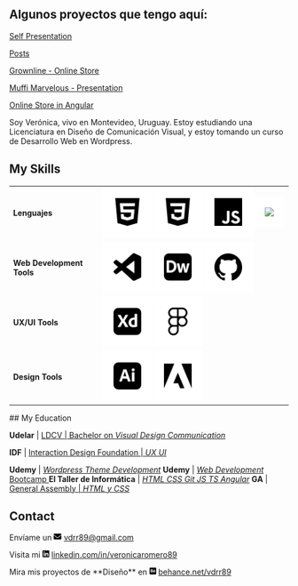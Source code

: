 ## Algunos proyectos que tengo aquí:  

[Self Presentation](https://github.com/vdrr89/me) 

[Posts](https://github.com/vdrr89/posts)  

[Grownline - Online Store](https://github.com/vdrr89/grownline)  

[Muffi Marvelous - Presentation](https://github.com/vdrr89/muffi)  

[Online Store in Angular](https://github.com/vdrr89/proyTallerI)  

Soy Verónica, vivo en Montevideo, Uruguay.
Estoy estudiando una Licenciatura en Diseño de Comunicación Visual,
y estoy tomando un curso de Desarrollo Web en Wordpress.

## My Skills

<table><!-- para el svg: style="background-color:white; padding: 20px; width:50px" -->

<tr>
<td style="font-weight:bold">Lenguajes</td>
<!-- HTML -->
<td><img style="background-color:white; padding: 20px; width:50px" src="/img/html5.svg"></td>
<!-- CSS -->
<td><img style="background-color:white; padding: 20px; width:50px" src="/img/css3.svg"></td>
<!-- JS -->
<td><img style="background-color:white; padding: 20px; width:50px" src="/img/javascript.svg"></td>
<!-- ANGULAR -->
<td><img style="background-color:white; padding: 20px; width:50px" src="/img/angular.svgg"></td>
</tr>

<tr>
<td style="font-weight:bold">Web Development Tools</td>
<!-- VSC -->
<td><img style="background-color:white; padding: 20px; width:50px" src="/img/visualstudiocode.svg"></td>
<!-- DW -->
<td><img style="background-color:white; padding: 20px; width:50px" src="/img/adobedreamweaver.svg"></td>
<!-- GIT -->
<td><img style="background-color:white; padding: 20px; width:50px" src="/img/github.svg"></td>
</tr>

<tr>
<td style="font-weight:bold">UX/UI Tools</td>
<!-- XD -->
<td><img style="background-color:white; padding: 20px; width:50px" src="/img/adobexd.svg"></td>
<!-- FIGMA -->
<td><img style="background-color:white; padding: 20px; width:50px" src="/img/figma.svg"></td>
</tr>

<tr>
<td style="font-weight:bold">Design Tools</td>
<!-- ILLUSTRATOR -->
<td><img style="background-color:white; padding: 20px; width:50px" src="/img/adobeillustrator.svg"></td>
<!-- PHOTOSHOP -->
<!-- ADOBE -->
<td><img style="background-color:white; padding: 20px; width:50px" src="/img/adobe.svg"></td>
</tr>

</table>
## My Education

**Udelar** | [LDCV | Bachelor on *Visual Design Communication*](http://www.fadu.edu.uy/ldcv/)

**IDF** | [Interaction Design Foundation | *UX UI*](https://www.interaction-design.org/courses?ad-set=ux-foundation&gclid=Cj0KCQjwuLShBhC_ARIsAFod4fL1UOLgXklWWIQkeKDqgktqJQDwA_qccHIoxk51K3pNcp0ySAhMZqAaAq9SEALw_wcB)

**Udemy** | [*Wordpress Theme Development*](https://www.udemy.com/course/)
**Udemy** | [*Web Development* Bootcamp ](https://www.udemy.com/course/the-complete-web-development-bootcamp)
**El Taller de Informática** | [*HTML CSS Git JS TS Angular*](https://www.tallerdeinformatica.edu.uy/CursosOnline)
**GA** | [General Assembly | *HTML y CSS* ](https://dash.generalassemb.ly/)

## Contact

<div>

<p>Envíame un <svg xmlns="http://www.w3.org/2000/svg" height="1em" viewBox="0 0 512 512"><!--! Font Awesome Free 6.4.2 by @fontawesome - https://fontawesome.com License - https://fontawesome.com/license (Commercial License) Copyright 2023 Fonticons, Inc. --><path d="M48 64C21.5 64 0 85.5 0 112c0 15.1 7.1 29.3 19.2 38.4L236.8 313.6c11.4 8.5 27 8.5 38.4 0L492.8 150.4c12.1-9.1 19.2-23.3 19.2-38.4c0-26.5-21.5-48-48-48H48zM0 176V384c0 35.3 28.7 64 64 64H448c35.3 0 64-28.7 64-64V176L294.4 339.2c-22.8 17.1-54 17.1-76.8 0L0 176z"/></svg> <a href="mailto:vdrr89@gmail.com">vdrr89@gmail.com</a></p>

<p>Visita mi <svg xmlns="http://www.w3.org/2000/svg" height="1em" viewBox="0 0 448 512"><!--! Font Awesome Free 6.4.2 by @fontawesome - https://fontawesome.com License - https://fontawesome.com/license (Commercial License) Copyright 2023 Fonticons, Inc. --><path d="M416 32H31.9C14.3 32 0 46.5 0 64.3v383.4C0 465.5 14.3 480 31.9 480H416c17.6 0 32-14.5 32-32.3V64.3c0-17.8-14.4-32.3-32-32.3zM135.4 416H69V202.2h66.5V416zm-33.2-243c-21.3 0-38.5-17.3-38.5-38.5S80.9 96 102.2 96c21.2 0 38.5 17.3 38.5 38.5 0 21.3-17.2 38.5-38.5 38.5zm282.1 243h-66.4V312c0-24.8-.5-56.7-34.5-56.7-34.6 0-39.9 27-39.9 54.9V416h-66.4V202.2h63.7v29.2h.9c8.9-16.8 30.6-34.5 62.9-34.5 67.2 0 79.7 44.3 79.7 101.9V416z"/></svg> <a href="https://www.linkedin.com/in/veronicaromero89/">linkedin.com/in/veronicaromero89</a></p>

<p>Mira mis proyectos de **Diseño** en <svg xmlns="http://www.w3.org/2000/svg" height="1em" viewBox="0 0 448 512"><!--! Font Awesome Free 6.4.2 by @fontawesome - https://fontawesome.com License - https://fontawesome.com/license (Commercial License) Copyright 2023 Fonticons, Inc. --><path d="M186.5 293c0 19.3-14 25.4-31.2 25.4h-45.1v-52.9h46c18.6.1 30.3 7.8 30.3 27.5zm-7.7-82.3c0-17.7-13.7-21.9-28.9-21.9h-39.6v44.8H153c15.1 0 25.8-6.6 25.8-22.9zm132.3 23.2c-18.3 0-30.5 11.4-31.7 29.7h62.2c-1.7-18.5-11.3-29.7-30.5-29.7zM448 80v352c0 26.5-21.5 48-48 48H48c-26.5 0-48-21.5-48-48V80c0-26.5 21.5-48 48-48h352c26.5 0 48 21.5 48 48zM271.7 185h77.8v-18.9h-77.8V185zm-43 110.3c0-24.1-11.4-44.9-35-51.6 17.2-8.2 26.2-17.7 26.2-37 0-38.2-28.5-47.5-61.4-47.5H68v192h93.1c34.9-.2 67.6-16.9 67.6-55.9zM380 280.5c0-41.1-24.1-75.4-67.6-75.4-42.4 0-71.1 31.8-71.1 73.6 0 43.3 27.3 73 71.1 73 33.2 0 54.7-14.9 65.1-46.8h-33.7c-3.7 11.9-18.6 18.1-30.2 18.1-22.4 0-34.1-13.1-34.1-35.3h100.2c.1-2.3.3-4.8.3-7.2z"/></svg> <a href="https://www.behance.net/vdrr89">behance.net/vdrr89</a></p>

</div>
